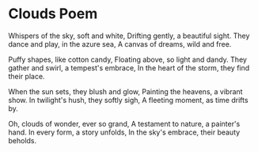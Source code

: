 # Clouds Poem

Whispers of the sky, soft and white,
Drifting gently, a beautiful sight.
They dance and play, in the azure sea,
A canvas of dreams, wild and free.

Puffy shapes, like cotton candy,
Floating above, so light and dandy.
They gather and swirl, a tempest's embrace,
In the heart of the storm, they find their place.

When the sun sets, they blush and glow,
Painting the heavens, a vibrant show.
In twilight's hush, they softly sigh,
A fleeting moment, as time drifts by.

Oh, clouds of wonder, ever so grand,
A testament to nature, a painter's hand.
In every form, a story unfolds,
In the sky's embrace, their beauty beholds.
